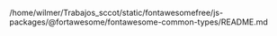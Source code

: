 /home/wilmer/Trabajos_sccot/static/fontawesomefree/js-packages/@fortawesome/fontawesome-common-types/README.md
